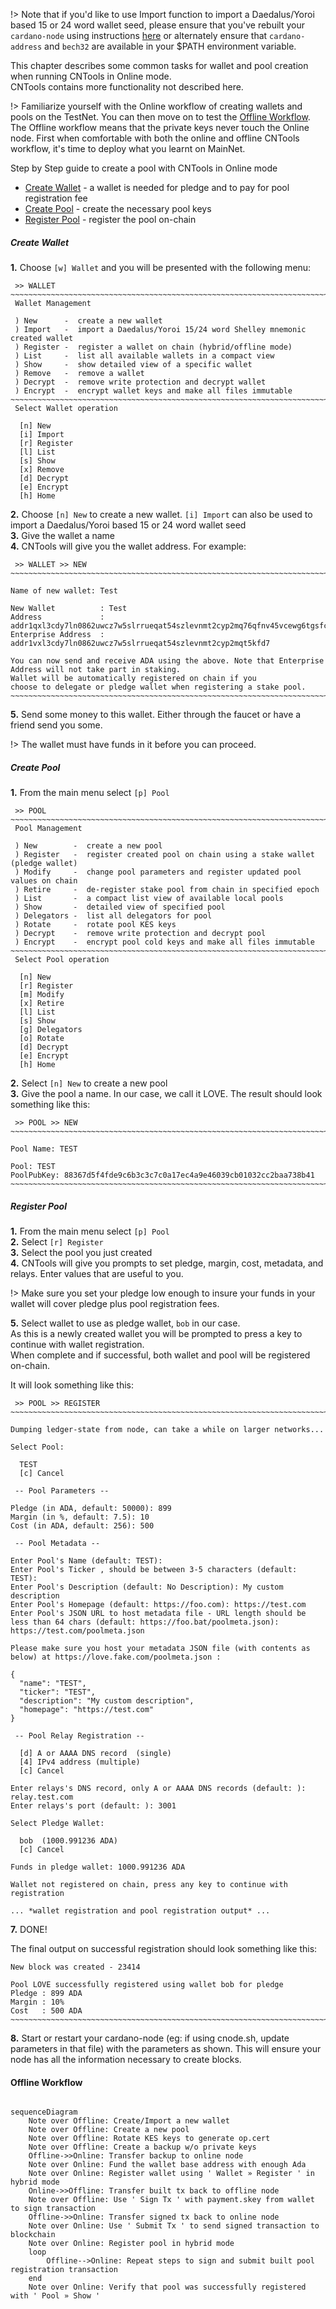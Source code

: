 !> Note that if you'd like to use Import function to import a Daedalus/Yoroi based 15 or 24 word wallet seed, please ensure that you've rebuilt your `cardano-node` using instructions [here]() or alternately ensure that `cardano-address` and `bech32` are available in your $PATH environment variable.

This chapter describes some common tasks for wallet and pool creation when running CNTools in Online mode.  
CNTools contains more functionality not described here.

!> Familiarize yourself with the Online workflow of creating wallets and pools on the TestNet. You can then move on to test the [Offline Workflow](#offline-workflow). The Offline workflow means that the private keys never touch the Online node. First when comfortable with both the online and offline CNTools workflow, it's time to deploy what you learnt on MainNet.

Step by Step guide to create a pool with CNTools in Online mode

* [Create Wallet](#create-wallet) - a wallet is needed for pledge and to pay for pool registration fee
* [Create Pool](#create-pool) - create the necessary pool keys 
* [Register Pool](#create-pool) - register the pool on-chain


##### Create Wallet

**1.** Choose `[w] Wallet` and you will be presented with the following menu:
```
 >> WALLET
~~~~~~~~~~~~~~~~~~~~~~~~~~~~~~~~~~~~~~~~~~~~~~~~~~~~~~~~~~~~~~~~~~~~~~~~~~~~~~~~~~~~
 Wallet Management

 ) New      -  create a new wallet
 ) Import   -  import a Daedalus/Yoroi 15/24 word Shelley mnemonic created wallet
 ) Register -  register a wallet on chain (hybrid/offline mode)
 ) List     -  list all available wallets in a compact view
 ) Show     -  show detailed view of a specific wallet
 ) Remove   -  remove a wallet
 ) Decrypt  -  remove write protection and decrypt wallet
 ) Encrypt  -  encrypt wallet keys and make all files immutable
~~~~~~~~~~~~~~~~~~~~~~~~~~~~~~~~~~~~~~~~~~~~~~~~~~~~~~~~~~~~~~~~~~~~~~~~~~~~~~~~~~~~
 Select Wallet operation

  [n] New
  [i] Import
  [r] Register
  [l] List
  [s] Show
  [x] Remove
  [d] Decrypt
  [e] Encrypt
  [h] Home
```
**2.** Choose `[n] New` to create a new wallet. `[i] Import` can also be used to import a Daedalus/Yoroi based 15 or 24 word wallet seed  
**3.** Give the wallet a name  
**4.** CNTools will give you the wallet address.  For example:
```
 >> WALLET >> NEW
~~~~~~~~~~~~~~~~~~~~~~~~~~~~~~~~~~~~~~~~~~~~~~~~~~~~~~~~~~~~~~~~~~~~~~~~~~~~~~~~~~~~

Name of new wallet: Test

New Wallet          : Test
Address             : addr1qxl3cdy7ln0862uwcz7w5slrrueqat54szlevnmt2cyp2mq76qfnv45vcewg6tgsfccpltkmd3ukxhgql93mmncrahsqnkk3lq
Enterprise Address  : addr1vxl3cdy7ln0862uwcz7w5slrrueqat54szlevnmt2cyp2mqt5kfd7

You can now send and receive ADA using the above. Note that Enterprise Address will not take part in staking.
Wallet will be automatically registered on chain if you
choose to delegate or pledge wallet when registering a stake pool.
~~~~~~~~~~~~~~~~~~~~~~~~~~~~~~~~~~~~~~~~~~~~~~~~~~~~~~~~~~~~~~~~~~~~~~~~~~~~~~~
```
**5.**  Send some money to this wallet. Either through the faucet or have a friend send you some.

!> The wallet must have funds in it before you can proceed.  


##### Create Pool

**1.** From the main menu select `[p] Pool`
```
 >> POOL
~~~~~~~~~~~~~~~~~~~~~~~~~~~~~~~~~~~~~~~~~~~~~~~~~~~~~~~~~~~~~~~~~~~~~~~~~~~~~~~~~~~~
 Pool Management

 ) New        -  create a new pool
 ) Register   -  register created pool on chain using a stake wallet (pledge wallet)
 ) Modify     -  change pool parameters and register updated pool values on chain
 ) Retire     -  de-register stake pool from chain in specified epoch
 ) List       -  a compact list view of available local pools
 ) Show       -  detailed view of specified pool
 ) Delegators -  list all delegators for pool
 ) Rotate     -  rotate pool KES keys
 ) Decrypt    -  remove write protection and decrypt pool
 ) Encrypt    -  encrypt pool cold keys and make all files immutable
~~~~~~~~~~~~~~~~~~~~~~~~~~~~~~~~~~~~~~~~~~~~~~~~~~~~~~~~~~~~~~~~~~~~~~~~~~~~~~~~~~~~
 Select Pool operation

  [n] New
  [r] Register
  [m] Modify
  [x] Retire
  [l] List
  [s] Show
  [g] Delegators
  [o] Rotate
  [d] Decrypt
  [e] Encrypt
  [h] Home
``` 
**2.**  Select `[n] New` to create a new pool  
**3.**  Give the pool a name. In our case, we call it LOVE.  The result should look something like this:
```
 >> POOL >> NEW
~~~~~~~~~~~~~~~~~~~~~~~~~~~~~~~~~~~~~~~~~~~~~~~~~~~~~~~~~~~~~~~~~~~~~~~~~~~~~~~~~~~~

Pool Name: TEST

Pool: TEST
PoolPubKey: 88367d5f4fde9c6b3c3c7c0a17ec4a9e46039cb01032cc2baa738b41
~~~~~~~~~~~~~~~~~~~~~~~~~~~~~~~~~~~~~~~~~~~~~~~~~~~~~~~~~~~~~~~~~~~~~~~~~~~~~~~~~~~~
```

##### Register Pool

**1.**  From the main menu select `[p] Pool`  
**2.**  Select `[r] Register`  
**3.**  Select the pool you just created  
**4.**  CNTools will give you prompts to set pledge, margin, cost, metadata, and relays. Enter values that are useful to you.  

!> Make sure you set your pledge low enough to insure your funds in your wallet will cover pledge plus pool registration fees.  

**5.**  Select wallet to use as pledge wallet, `bob` in our case.  
As this is a newly created wallet you will be prompted to press a key to continue with wallet registration.  
When complete and if successful, both wallet and pool will be registered on-chain.

It will look something like this:
```
 >> POOL >> REGISTER
~~~~~~~~~~~~~~~~~~~~~~~~~~~~~~~~~~~~~~~~~~~~~~~~~~~~~~~~~~~~~~~~~~~~~~~~~~~~~~~~~~~~

Dumping ledger-state from node, can take a while on larger networks...

Select Pool:

  TEST
  [c] Cancel

 -- Pool Parameters --

Pledge (in ADA, default: 50000): 899
Margin (in %, default: 7.5): 10
Cost (in ADA, default: 256): 500

 -- Pool Metadata --

Enter Pool's Name (default: TEST):
Enter Pool's Ticker , should be between 3-5 characters (default: TEST):
Enter Pool's Description (default: No Description): My custom description
Enter Pool's Homepage (default: https://foo.com): https://test.com
Enter Pool's JSON URL to host metadata file - URL length should be less than 64 chars (default: https://foo.bat/poolmeta.json): https://test.com/poolmeta.json

Please make sure you host your metadata JSON file (with contents as below) at https://love.fake.com/poolmeta.json :

{
  "name": "TEST",
  "ticker": "TEST",
  "description": "My custom description",
  "homepage": "https://test.com"
}

 -- Pool Relay Registration --

  [d] A or AAAA DNS record  (single)
  [4] IPv4 address (multiple)
  [c] Cancel

Enter relays's DNS record, only A or AAAA DNS records (default: ): relay.test.com
Enter relays's port (default: ): 3001

Select Pledge Wallet:

  bob  (1000.991236 ADA)
  [c] Cancel

Funds in pledge wallet: 1000.991236 ADA

Wallet not registered on chain, press any key to continue with registration

... *wallet registration and pool registration output* ... 
```
**7.**  DONE!  

The final output on successful registration should look something like this:
```
New block was created - 23414

Pool LOVE successfully registered using wallet bob for pledge
Pledge : 899 ADA
Margin : 10%
Cost   : 500 ADA
~~~~~~~~~~~~~~~~~~~~~~~~~~~~~~~~~~~~~~~~~~~~~~~~~~~~~~~~~~~~~~~~~~~~~~~~~~~~~~~
```


**8.**  Start or restart your cardano-node (eg: if using cnode.sh, update parameters in that file) with the parameters as shown.  This will ensure your node has all the information necessary to create blocks.

#### Offline Workflow

``` mermaid

sequenceDiagram
    Note over Offline: Create/Import a new wallet
    Note over Offline: Create a new pool
    Note over Offline: Rotate KES keys to generate op.cert
    Note over Offline: Create a backup w/o private keys
    Offline->>Online: Transfer backup to online node
    Note over Online: Fund the wallet base address with enough Ada
    Note over Online: Register wallet using ' Wallet » Register ' in hybrid mode
    Online->>Offline: Transfer built tx back to offline node
    Note over Offline: Use ' Sign Tx ' with payment.skey from wallet to sign transaction
    Offline->>Online: Transfer signed tx back to online node
    Note over Online: Use ' Submit Tx ' to send signed transaction to blockchain
    Note over Online: Register pool in hybrid mode
    loop
        Offline-->Online: Repeat steps to sign and submit built pool registration transaction
    end
    Note over Online: Verify that pool was successfully registered with ' Pool » Show '

```

